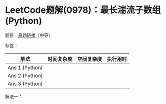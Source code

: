 # LeetCode题解(0978)：最长湍流子数组(Python)

题目：[原题链接](https://leetcode-cn.com/problems/longest-turbulent-subarray/)（中等）

标签：

| 解法           | 时间复杂度 | 空间复杂度 | 执行用时 |
| -------------- | ---------- | ---------- | -------- |
| Ans 1 (Python) |            |            |          |
| Ans 2 (Python) |            |            |          |
| Ans 3 (Python) |            |            |          |

解法一：

